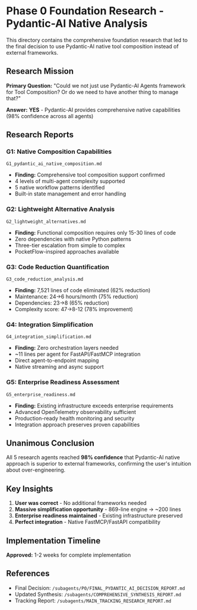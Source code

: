 # Phase 0 Foundation Research - Pydantic-AI Native Analysis

This directory contains the comprehensive foundation research that led to the final decision to use Pydantic-AI native tool composition instead of external frameworks.

## Research Mission

**Primary Question:** "Could we not just use Pydantic-AI Agents framework for Tool Composition? Or do we need to have another thing to manage that?"

**Answer:** **YES** - Pydantic-AI provides comprehensive native capabilities (98% confidence across all agents)

## Research Reports

### G1: Native Composition Capabilities
`G1_pydantic_ai_native_composition.md`
- **Finding:** Comprehensive tool composition support confirmed
- 4 levels of multi-agent complexity supported
- 5 native workflow patterns identified
- Built-in state management and error handling

### G2: Lightweight Alternative Analysis
`G2_lightweight_alternatives.md`
- **Finding:** Functional composition requires only 15-30 lines of code
- Zero dependencies with native Python patterns
- Three-tier escalation from simple to complex
- PocketFlow-inspired approaches available

### G3: Code Reduction Quantification
`G3_code_reduction_analysis.md`
- **Finding:** 7,521 lines of code eliminated (62% reduction)
- Maintenance: 24→6 hours/month (75% reduction)
- Dependencies: 23→8 (65% reduction)
- Complexity score: 47→8-12 (78% improvement)

### G4: Integration Simplification
`G4_integration_simplification.md`
- **Finding:** Zero orchestration layers needed
- ~11 lines per agent for FastAPI/FastMCP integration
- Direct agent-to-endpoint mapping
- Native streaming and async support

### G5: Enterprise Readiness Assessment
`G5_enterprise_readiness.md`
- **Finding:** Existing infrastructure exceeds enterprise requirements
- Advanced OpenTelemetry observability sufficient
- Production-ready health monitoring and security
- Integration approach preserves proven capabilities

## Unanimous Conclusion

All 5 research agents reached **98% confidence** that Pydantic-AI native approach is superior to external frameworks, confirming the user's intuition about over-engineering.

## Key Insights

1. **User was correct** - No additional frameworks needed
2. **Massive simplification opportunity** - 869-line engine → ~200 lines
3. **Enterprise readiness maintained** - Existing infrastructure preserved
4. **Perfect integration** - Native FastMCP/FastAPI compatibility

## Implementation Timeline

**Approved:** 1-2 weeks for complete implementation

## References

- Final Decision: `/subagents/P0/FINAL_PYDANTIC_AI_DECISION_REPORT.md`
- Updated Synthesis: `/subagents/COMPREHENSIVE_SYNTHESIS_REPORT.md`
- Tracking Report: `/subagents/MAIN_TRACKING_RESEARCH_REPORT.md`